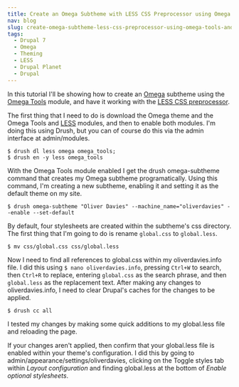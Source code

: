 ```yaml
---
title: Create an Omega Subtheme with LESS CSS Preprocessor using Omega Tools and Drush
nav: blog
slug: create-omega-subtheme-less-css-preprocessor-using-omega-tools-and-drush
tags:
  - Drupal 7
  - Omega
  - Theming
  - LESS
  - Drupal Planet
  - Drupal
---
```

In this tutorial I'll be showing how to create an [Omega](http://drupal.org/project/omega) subtheme using the [Omega Tools](http://drupal.org/project/omega_tools) module, and have it working with the [LESS CSS preprocessor](http://lesscss.org).

The first thing that I need to do is download the Omega theme and the Omega Tools and <a title="LESS module on drupal.org" href="http://drupal.org/project/less">LESS</a> modules, and then to enable both modules. I'm doing this using Drush, but you can of course do this via the admin interface at admin/modules.

    $ drush dl less omega omega_tools;
    $ drush en -y less omega_tools

With the Omega Tools module enabled I get the drush omega-subtheme command that creates my Omega subtheme programatically. Using this command, I'm creating a new subtheme, enabling it and setting it as the default theme on my site.

    $ drush omega-subtheme "Oliver Davies" --machine_name="oliverdavies" --enable --set-default

By default, four stylesheets are created within the subtheme's css directory. The first thing that I'm going to do is rename `global.css` to `global.less`.

    $ mv css/global.css css/global.less

Now I need to find all references to global.css within my oliverdavies.info file. I did this using `$ nano oliverdavies.info`, pressing `Ctrl+W` to search, then `Ctrl+R` to replace, entering `global.css` as the search phrase, and then `global.less` as the replacement text. After making any changes to oliverdavies.info, I need to clear Drupal's caches for the changes to be applied.

    $ drush cc all

I tested my changes by making some quick additions to my global.less file and reloading the page.

If your changes aren't applied, then confirm that your global.less file is enabled within your theme's configuration. I did this by going to admin/appearance/settings/oliverdavies, clicking on the Toggle styles tab within *Layout configuration* and finding global.less at the bottom of *Enable optional stylesheets*.